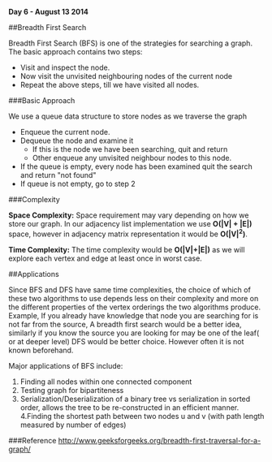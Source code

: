 **Day 6 - August 13 2014**

##Breadth First Search

Breadth First Search (BFS) is one of the strategies for searching a graph. The basic approach contains two steps:

* Visit and inspect the node.
* Now visit the unvisited neighbouring nodes of the current node
* Repeat the above steps, till we have visited all nodes.

###Basic Approach

We use a queue data structure to store nodes as we traverse the graph

* Enqueue the current node.
* Dequeue the node and examine it
  * If this is the node we have been searching, quit and return
  * Other enqueue any unvisited neighbour nodes to this node.
* If the queue is empty, every node has been examined quit the search and return "not found"
* If queue is not empty, go to step 2

###Complexity

**Space Complexity:** Space requirement may vary depending on how we store our graph. In our adjacency list implementation we use **O(|V| + |E|)** space, however in adjacency matrix representation it would be **O(|V|<sup>2</sup>)**.

**Time Complexity:** The time complexity would be **O(|V|+|E|)** as we will explore each vertex and edge at least once in worst case. 



##Applications

Since BFS and DFS have same time complexities, the choice of which of these two algorithms to use depends less on their complexity and more on the different properties of the vertex orderings the two algorithms produce. Example, If you already have knowledge that node you are searching for is not far from the source, A breadth first search would be a better idea, similarly if you know the source you are looking for may be one of the leaf( or at deeper level) DFS would be better choice. However often it is not known beforehand.

Major applications of BFS include:

1. Finding all nodes within one connected component
2. Testing graph for bipartiteness
3. Serialization/Deserialization of a binary tree vs serialization in sorted order, allows the tree to be re-constructed in an efficient manner.
4.Finding the shortest path between two nodes u and v (with path length measured by number of edges)



###Reference
http://www.geeksforgeeks.org/breadth-first-traversal-for-a-graph/ 

